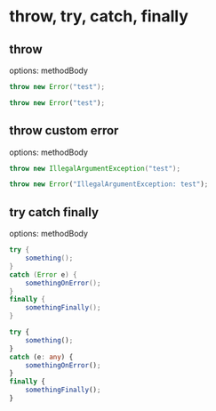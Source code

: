 # throw, try, catch, finally
## throw
options: methodBody
```java
throw new Error("test");
```
```typescript
throw new Error("test");
```
## throw custom error
options: methodBody
```java
throw new IllegalArgumentException("test");
```
```typescript
throw new Error("IllegalArgumentException: test");
```

## try catch finally
options: methodBody
```java
try {
    something();
}
catch (Error e) {
    somethingOnError();
}
finally {
    somethingFinally();
}
```
```typescript
try {
    something();
}
catch (e: any) {
    somethingOnError();
}
finally {
    somethingFinally();
}
```
